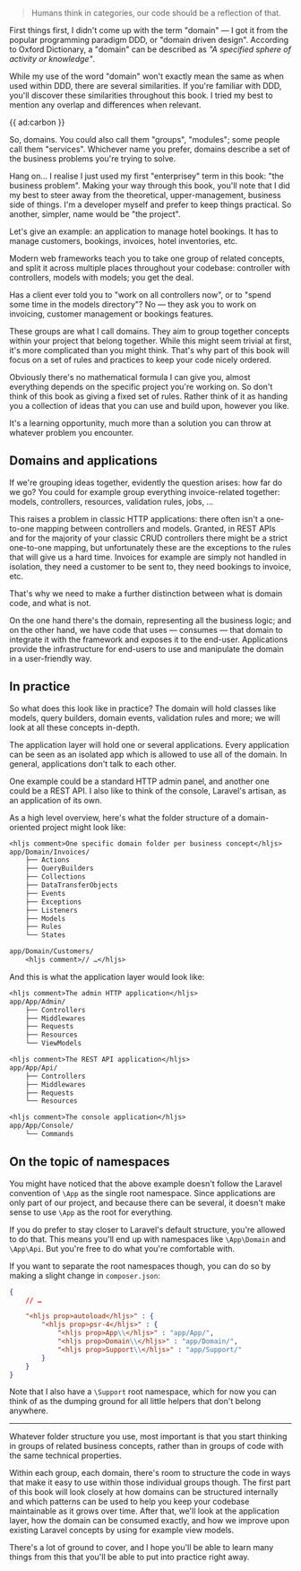 > Humans think in categories, our code should be a reflection of that.

First things first, I didn't come up with the term "domain" — I got it from the popular programming paradigm DDD, or "domain driven design". According to Oxford Dictionary, a "domain" can be described as *"A specified sphere of activity or knowledge"*.

While my use of the word "domain" won't exactly mean the same as when used within DDD, there are several similarities. If you're familiar with DDD, you'll discover these similarities throughout this book. I tried my best to mention any overlap and differences when relevant.

{{ ad:carbon }}

So, domains. You could also call them "groups", "modules"; some people call them "services". Whichever name you prefer, domains describe a set of the business problems you're trying to solve.

Hang on… I realise I just used my first "enterprisey" term in this book: "the business problem". Making your way through this book, you'll note that I did my best to steer away from the theoretical, upper-management, business side of things. I'm a developer myself and prefer to keep things practical. So another, simpler, name would be "the project". 

Let's give an example: an application to manage hotel bookings. It has to manage customers, bookings, invoices, hotel inventories, etc. 

Modern web frameworks teach you to take one group of related concepts, and split it across multiple places throughout your codebase: controller with controllers, models with models; you get the deal.

Has a client ever told you to "work on all controllers now", or to "spend some time in the models directory"? No — they ask you to work on invoicing, customer management or bookings features.

These groups are what I call domains. They aim to group together concepts within your project that belong together. While this might seem trivial at first, it's more complicated than you might think. That's why part of this book will focus on a set of rules and practices to keep your code nicely ordered.

Obviously there's no mathematical formula I can give you, almost everything depends on the specific project you're working on. So don't think of this book as giving a fixed set of rules. Rather think of it as handing you a collection of ideas that you can use and build upon, however you like.

It's a learning opportunity, much more than a solution you can throw at whatever problem you encounter.

## Domains and applications

If we're grouping ideas together, evidently the question arises: how far do we go? You could for example group everything invoice-related together: models, controllers, resources, validation rules, jobs, …

This raises a problem in classic HTTP applications: there often isn't a one-to-one mapping between controllers and models. Granted, in REST APIs and for the majority of your classic CRUD controllers there might be a strict one-to-one mapping, but unfortunately these are the exceptions to the rules that will give us a hard time. Invoices for example are simply not handled in isolation, they need a customer to be sent to, they need bookings to invoice, etc.

That's why we need to make a further distinction between what is domain code, and what is not.

On the one hand there's the domain, representing all the business logic; and on the other hand, we have code that uses — consumes — that domain to integrate it with the framework and exposes it to the end-user. Applications provide the infrastructure for end-users to use and manipulate the domain in a user-friendly way.

## In practice

So what does this look like in practice? The domain will hold classes like models, query builders, domain events, validation rules and more; we will look at all these concepts in-depth.

The application layer will hold one or several applications. Every application can be seen as an isolated app which is allowed to use all of the domain. In general, applications don't talk to each other.

One example could be a standard HTTP admin panel, and another one could be a REST API. I also like to think of the console, Laravel's artisan, as an application of its own.

As a high level overview, here's what the folder structure of a domain-oriented project might look like:

```txt
<hljs comment>One specific domain folder per business concept</hljs>
app/Domain/Invoices/
    ├── Actions
    ├── QueryBuilders
    ├── Collections
    ├── DataTransferObjects
    ├── Events
    ├── Exceptions
    ├── Listeners
    ├── Models
    ├── Rules
    └── States

app/Domain/Customers/
    <hljs comment>// …</hljs>
```

And this is what the application layer would look like:

```txt
<hljs comment>The admin HTTP application</hljs>
app/App/Admin/
    ├── Controllers
    ├── Middlewares
    ├── Requests
    ├── Resources
    └── ViewModels

<hljs comment>The REST API application</hljs>
app/App/Api/
    ├── Controllers
    ├── Middlewares
    ├── Requests
    └── Resources

<hljs comment>The console application</hljs>
app/App/Console/
    └── Commands
```

## On the topic of namespaces

You might have noticed that the above example doesn't follow the Laravel convention of `\App` as the single root namespace. Since applications are only part of our project, and because there can be several, it doesn't make sense to use `\App` as the root for everything.

If you do prefer to stay closer to Laravel's default structure, you're allowed to do that. This means you'll end up with namespaces like `\App\Domain` and `\App\Api`. But you're free to do what you're comfortable with.

If you want to separate the root namespaces though, you can do so by making a slight change in `composer.json`:

```json
{
    // …

    "<hljs prop>autoload</hljs>" : {
        "<hljs prop>psr-4</hljs>" : {
            "<hljs prop>App\\</hljs>" : "app/App/",
            "<hljs prop>Domain\\</hljs>" : "app/Domain/",
            "<hljs prop>Support\\</hljs>" : "app/Support/"
        }
    }
}
```

Note that I also have a `\Support` root namespace, which for now you can think of as the dumping ground for all little helpers that don't belong anywhere.

--- 

Whatever folder structure you use, most important is that you start thinking in groups of related business concepts, rather than in groups of code with the same technical properties.

Within each group, each domain, there's room to structure the code in ways that make it easy to use within those individual groups though. The first part of this book will look closely at how domains can be structured internally and which patterns can be used to help you keep your codebase maintainable as it grows over time. After that, we'll look at the application layer, how the domain can be consumed exactly, and how we improve upon existing Laravel concepts by using for example view models.

There's a lot of ground to cover, and I hope you'll be able to learn many things from this that you'll be able to put into practice right away.
